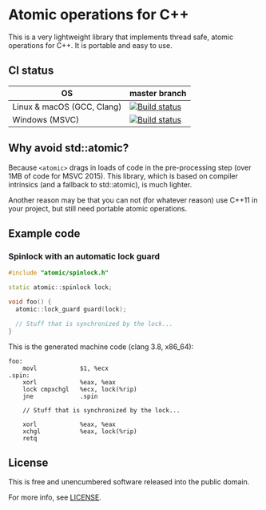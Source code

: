 # Atomic operations for C++

This is a very lightweight library that implements thread safe, atomic
operations for C++. It is portable and easy to use.


## CI status
OS | master branch
--- | ---
Linux & macOS (GCC, Clang) | [![Build status](https://travis-ci.org/mbitsnbites/atomic.svg?branch=master)](https://travis-ci.org/mbitsnbites/atomic)
Windows (MSVC) | [![Build status](https://ci.appveyor.com/api/projects/status/5d4rmehk6b2t1fee/branch/master?svg=true)](https://ci.appveyor.com/project/mbitsnbites/viewer/branch/master)


## Why avoid std::atomic?

Because `<atomic>` drags in loads of code in the pre-processing step (over 1MB
of code for MSVC 2015). This library, which is based on compiler intrinsics
(and a fallback to std::atomic), is much lighter.

Another reason may be that you can not (for whatever reason) use C++11 in your
project, but still need portable atomic operations.


## Example code

### Spinlock with an automatic lock guard

```c++
#include "atomic/spinlock.h"

static atomic::spinlock lock;

void foo() {
  atomic::lock_guard guard(lock);

  // Stuff that is synchronized by the lock...
}
```

This is the generated machine code (clang 3.8, x86_64):

```assembly
foo:
    movl            $1, %ecx
.spin:
    xorl            %eax, %eax
    lock cmpxchgl   %ecx, lock(%rip)
    jne             .spin

    // Stuff that is synchronized by the lock...

    xorl            %eax, %eax
    xchgl           %eax, lock(%rip)
    retq
```

## License

This is free and unencumbered software released into the public domain.

For more info, see [LICENSE](LICENSE).

